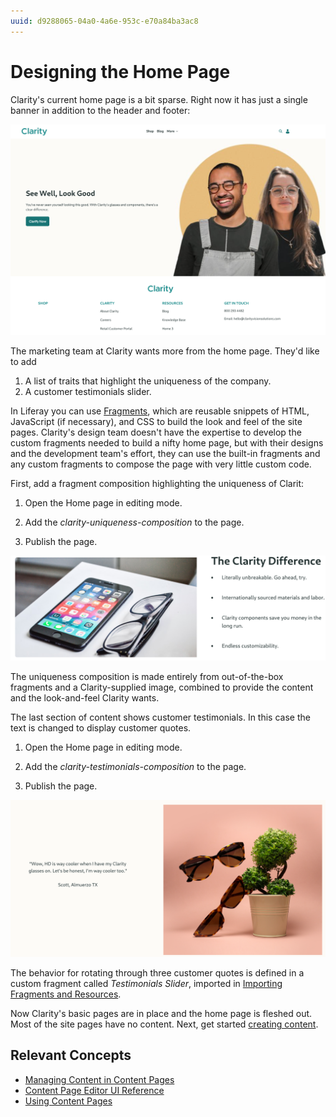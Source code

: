 ```yaml
---
uuid: d9288065-04a0-4a6e-953c-e70a84ba3ac8
---
```

# Designing the Home Page

Clarity's current home page is a bit sparse. Right now it has just a single banner in addition to the header and footer:

![The home page's content consists of a simple banner.](./designing-the-home-page/images/01.png)

The marketing team at Clarity wants more from the home page. They'd like to add

1. A list of traits that highlight the uniqueness of the company.
1. A customer testimonials slider.

<!--  Redundant with the intro? -->
In Liferay you can use [Fragments](https://learn.liferay.com/en/w/dxp/site-building/creating-pages/page-fragments-and-widgets/using-fragments), which are reusable snippets of HTML, JavaScript (if necessary), and CSS to build the look and feel of the site pages. Clarity's design team doesn't have the expertise to develop the custom fragments needed to build a nifty home page, but with their designs and the development team's effort, they can use the built-in fragments and any custom fragments to compose the page with very little custom code.

<!--Re-using my stuff from Delectable Bonsai for now, but will re-design with Abel's concepts later. -->
First, add a fragment composition highlighting the uniqueness of Clarit:

1. Open the Home page in editing mode.

1. Add the _clarity-uniqueness-composition_ to the page.

1. Publish the page.

![The uniqueness of Clarity is highlighted.](./designing-the-home-page/images/03.png)

The uniqueness composition is made entirely from out-of-the-box fragments and a Clarity-supplied image, combined to provide the content and the look-and-feel Clarity wants.

The last section of content shows customer testimonials. In this case the text is changed to display customer quotes.

1. Open the Home page in editing mode.

1. Add the _clarity-testimonials-composition_ to the page.

1. Publish the page.

![Customer Testimonials are displayed.](./designing-the-home-page/images/04.png)

The behavior for rotating through three customer quotes is defined in a custom fragment called _Testimonials Slider_, imported in [Importing Fragments and Resources](./importing-fragments-and-resources).

Now Clarity's basic pages are in place and the home page is fleshed out. Most of the site pages have no content. Next, get started [creating content](../creating-content.md).

## Relevant Concepts

* [Managing Content in Content Pages](https://learn.liferay.com/en/w/dxp/site-building/creating-pages/using-content-pages/managing-content-in-content-pages)
* [Content Page Editor UI Reference](https://learn.liferay.com/en/w/dxp/site-building/creating-pages/using-content-pages/content-page-editor-ui-reference)
* [Using Content Pages](https://learn.liferay.com/en/w/dxp/site-building/creating-pages/using-content-pages)
